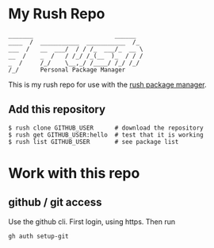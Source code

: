 My Rush Repo
==================================================

```
_______                       ______  
____  /  ___________  ___________  /_ 
___  /   __  ___/  / / /_  ___/_  __ \
__  /    _  /   / /_/ /_(__  )_  / / /
_  /     /_/    \__,_/ /____/ /_/ /_/ 
/_/      Personal Package Manager
```

This is my rush repo for use with the [rush package manager][rush-cli].


Add this repository
--------------------------------------------------

```shell
$ rush clone GITHUB_USER      # download the repository
$ rush get GITHUB_USER:hello  # test that it is working
$ rush list GITHUB_USER       # see package list
```

[rush-cli]: https://github.com/DannyBen/rush-cli

# Work with this repo
## github / git access
Use the github cli. First login, using https. Then run
```shell
gh auth setup-git
```

